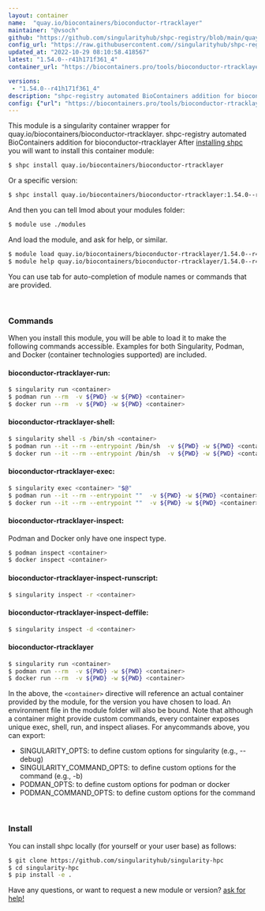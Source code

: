 ```yaml
---
layout: container
name:  "quay.io/biocontainers/bioconductor-rtracklayer"
maintainer: "@vsoch"
github: "https://github.com/singularityhub/shpc-registry/blob/main/quay.io/biocontainers/bioconductor-rtracklayer/container.yaml"
config_url: "https://raw.githubusercontent.com//singularityhub/shpc-registry/main/quay.io/biocontainers/bioconductor-rtracklayer/container.yaml"
updated_at: "2022-10-29 08:10:58.418567"
latest: "1.54.0--r41h171f361_4"
container_url: "https://biocontainers.pro/tools/bioconductor-rtracklayer"

versions:
 - "1.54.0--r41h171f361_4"
description: "shpc-registry automated BioContainers addition for bioconductor-rtracklayer"
config: {"url": "https://biocontainers.pro/tools/bioconductor-rtracklayer", "maintainer": "@vsoch", "description": "shpc-registry automated BioContainers addition for bioconductor-rtracklayer", "latest": {"1.54.0--r41h171f361_4": "sha256:f0e768aa1a38d9a4fd592d90363b54de8fe61b6752192bdcf7d990b4c2b33099"}, "tags": {"1.54.0--r41h171f361_4": "sha256:f0e768aa1a38d9a4fd592d90363b54de8fe61b6752192bdcf7d990b4c2b33099"}, "docker": "quay.io/biocontainers/bioconductor-rtracklayer"}
---
```


This module is a singularity container wrapper for quay.io/biocontainers/bioconductor-rtracklayer.
shpc-registry automated BioContainers addition for bioconductor-rtracklayer
After [installing shpc](#install) you will want to install this container module:


```bash
$ shpc install quay.io/biocontainers/bioconductor-rtracklayer
```

Or a specific version:

```bash
$ shpc install quay.io/biocontainers/bioconductor-rtracklayer:1.54.0--r41h171f361_4
```

And then you can tell lmod about your modules folder:

```bash
$ module use ./modules
```

And load the module, and ask for help, or similar.

```bash
$ module load quay.io/biocontainers/bioconductor-rtracklayer/1.54.0--r41h171f361_4
$ module help quay.io/biocontainers/bioconductor-rtracklayer/1.54.0--r41h171f361_4
```

You can use tab for auto-completion of module names or commands that are provided.

<br>

### Commands

When you install this module, you will be able to load it to make the following commands accessible.
Examples for both Singularity, Podman, and Docker (container technologies supported) are included.

#### bioconductor-rtracklayer-run:

```bash
$ singularity run <container>
$ podman run --rm  -v ${PWD} -w ${PWD} <container>
$ docker run --rm  -v ${PWD} -w ${PWD} <container>
```

#### bioconductor-rtracklayer-shell:

```bash
$ singularity shell -s /bin/sh <container>
$ podman run --it --rm --entrypoint /bin/sh  -v ${PWD} -w ${PWD} <container>
$ docker run --it --rm --entrypoint /bin/sh  -v ${PWD} -w ${PWD} <container>
```

#### bioconductor-rtracklayer-exec:

```bash
$ singularity exec <container> "$@"
$ podman run --it --rm --entrypoint ""  -v ${PWD} -w ${PWD} <container> "$@"
$ docker run --it --rm --entrypoint ""  -v ${PWD} -w ${PWD} <container> "$@"
```

#### bioconductor-rtracklayer-inspect:

Podman and Docker only have one inspect type.

```bash
$ podman inspect <container>
$ docker inspect <container>
```

#### bioconductor-rtracklayer-inspect-runscript:

```bash
$ singularity inspect -r <container>
```

#### bioconductor-rtracklayer-inspect-deffile:

```bash
$ singularity inspect -d <container>
```



#### bioconductor-rtracklayer

```bash
$ singularity run <container>
$ podman run --rm  -v ${PWD} -w ${PWD} <container>
$ docker run --rm  -v ${PWD} -w ${PWD} <container>
```


In the above, the `<container>` directive will reference an actual container provided
by the module, for the version you have chosen to load. An environment file in the
module folder will also be bound. Note that although a container
might provide custom commands, every container exposes unique exec, shell, run, and
inspect aliases. For anycommands above, you can export:

 - SINGULARITY_OPTS: to define custom options for singularity (e.g., --debug)
 - SINGULARITY_COMMAND_OPTS: to define custom options for the command (e.g., -b)
 - PODMAN_OPTS: to define custom options for podman or docker
 - PODMAN_COMMAND_OPTS: to define custom options for the command

<br>

### Install

You can install shpc locally (for yourself or your user base) as follows:

```bash
$ git clone https://github.com/singularityhub/singularity-hpc
$ cd singularity-hpc
$ pip install -e .
```

Have any questions, or want to request a new module or version? [ask for help!](https://github.com/singularityhub/singularity-hpc/issues)